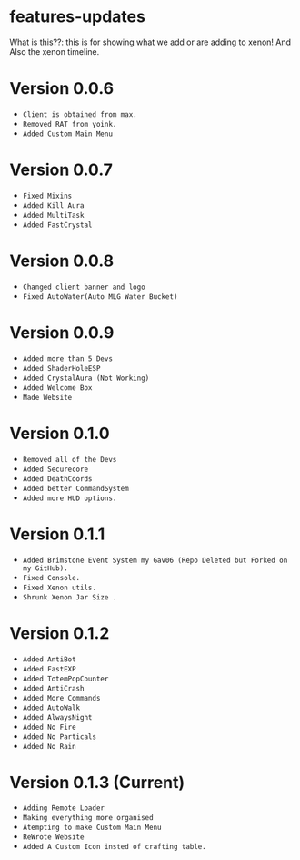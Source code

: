 # features-updates
What is this??: this is for showing what we add or are adding to xenon! And Also the xenon timeline.

# Version 0.0.6
* `Client is obtained from max.
`
* `Removed RAT from yoink.
`
* `Added Custom Main Menu 
`
# Version 0.0.7
* `Fixed Mixins
`
* `Added Kill Aura
`
* `Added MultiTask
`
* `Added FastCrystal
`

# Version 0.0.8
* `Changed client banner and logo
`
* `Fixed AutoWater(Auto MLG Water Bucket)
`
# Version 0.0.9
* `Added more than 5 Devs
`
* `Added ShaderHoleESP
`
* `Added CrystalAura (Not Working)
`
* `Added Welcome Box
`
* `Made Website
`
# Version 0.1.0
* `Removed all of the Devs
`
* `Added Securecore
`
* `Added DeathCoords
`
* `Added better CommandSystem
`
* `Added more HUD options.
`

# Version 0.1.1
* `Added Brimstone Event System my Gav06 (Repo Deleted but Forked on my GitHub).
`
* `Fixed Console.
`
* `Fixed Xenon utils.
`
* `Shrunk Xenon Jar Size .
`

# Version 0.1.2 
* `Added AntiBot
`
* `Added FastEXP
`
* `Added TotemPopCounter
`
* `Added AntiCrash
`
* `Added More Commands
`
* `Added AutoWalk
`
* `Added AlwaysNight
`
* `Added No Fire
`
* `Added No Particals
`
* `Added No Rain
`

# Version 0.1.3 (Current)
* `Adding Remote Loader
`
* `Making everything more organised
`
* `Atempting to make Custom Main Menu
`
* `ReWrote Website
`
* `Added A Custom Icon insted of crafting table.
`
